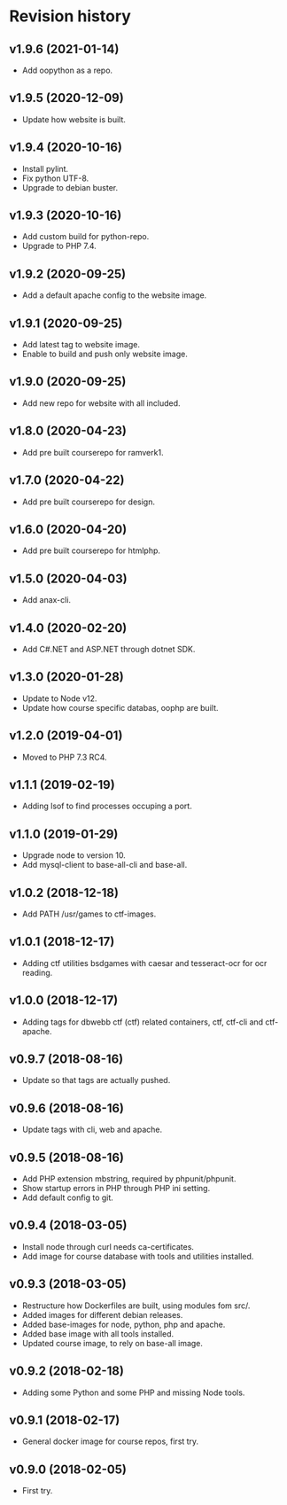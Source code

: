 Revision history
====================



v1.9.6 (2021-01-14)
--------------------

* Add oopython as a repo.



v1.9.5 (2020-12-09)
--------------------

* Update how website is built.



v1.9.4 (2020-10-16)
--------------------

* Install pylint.
* Fix python UTF-8.
* Upgrade to debian buster.



v1.9.3 (2020-10-16)
--------------------

* Add custom build for python-repo.
* Upgrade to PHP 7.4.



v1.9.2 (2020-09-25)
--------------------

* Add a default apache config to the website image.



v1.9.1 (2020-09-25)
--------------------

* Add latest tag to website image.
* Enable to build and push only website image.



v1.9.0 (2020-09-25)
--------------------

* Add new repo for website with all included.



v1.8.0 (2020-04-23)
--------------------

* Add pre built courserepo for ramverk1.



v1.7.0 (2020-04-22)
--------------------

* Add pre built courserepo for design.



v1.6.0 (2020-04-20)
--------------------

* Add pre built courserepo for htmlphp.



v1.5.0 (2020-04-03)
--------------------

* Add anax-cli.



v1.4.0 (2020-02-20)
--------------------

* Add C#.NET and ASP.NET through dotnet SDK.



v1.3.0 (2020-01-28)
--------------------

* Update to Node v12.
* Update how course specific databas, oophp are built.



v1.2.0 (2019-04-01)
--------------------

* Moved to PHP 7.3 RC4.



v1.1.1 (2019-02-19)
--------------------

* Adding lsof to find processes occuping a port.



v1.1.0 (2019-01-29)
--------------------

* Upgrade node to version 10.
* Add mysql-client to base-all-cli and base-all.



v1.0.2 (2018-12-18)
--------------------

* Add PATH /usr/games to ctf-images.



v1.0.1 (2018-12-17)
--------------------

* Adding ctf utilities bsdgames with caesar and tesseract-ocr for ocr reading.



v1.0.0 (2018-12-17)
--------------------

* Adding tags for dbwebb ctf (ctf) related containers, ctf, ctf-cli and ctf-apache.



v0.9.7 (2018-08-16)
--------------------

* Update so that tags are actually pushed.



v0.9.6 (2018-08-16)
--------------------

* Update tags with cli, web and apache.



v0.9.5 (2018-08-16)
--------------------

* Add PHP extension mbstring, required by phpunit/phpunit.
* Show startup errors in PHP through PHP ini setting.
* Add default config to git.



v0.9.4 (2018-03-05)
--------------------

* Install node through curl needs ca-certificates.
* Add image for course database with tools and utilities installed.



v0.9.3 (2018-03-05)
--------------------

* Restructure how Dockerfiles are built, using modules fom src/.
* Added images for different debian releases.
* Added base-images for node, python, php and apache.
* Added base image with all tools installed.
* Updated course image, to rely on base-all image.



v0.9.2 (2018-02-18)
--------------------

* Adding some Python and some PHP and missing Node tools.



v0.9.1 (2018-02-17)
--------------------

* General docker image for course repos, first try.



v0.9.0 (2018-02-05)
--------------------

* First try.
